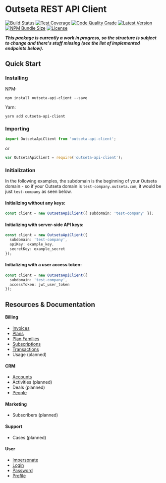 # Outseta REST API Client

[![Build Status](https://img.shields.io/github/workflow/status/tiltcamp/outseta-api-client/CI/main)](https://github.com/tiltcamp/outseta-api-client/actions?query=branch%3Amain)
[![Test Coverage](https://img.shields.io/codacy/coverage/e981251e6d9c4fb0a201c5e4adaebf9f/main)](https://app.codacy.com/gh/tiltcamp/outseta-api-client/dashboard)
[![Code Quality Grade](https://img.shields.io/codacy/grade/e981251e6d9c4fb0a201c5e4adaebf9f/main)](https://app.codacy.com/gh/tiltcamp/outseta-api-client/dashboard)
[![Latest Version](https://img.shields.io/npm/v/outseta-api-client)](https://www.npmjs.com/package/outseta-api-client)
[![NPM Bundle Size](https://img.shields.io/bundlephobia/minzip/outseta-api-client)](https://www.npmjs.com/package/outseta-api-client)
[![License](https://img.shields.io/github/license/tiltcamp/outseta-api-client)](https://github.com/tiltcamp/outseta-api-client/blob/main/LICENSE)


***This package is currently a work in progress, so the structure is subject to change and there's stuff missing 
(see the list of implemented endpoints below).***

## Quick Start

### Installing
NPM:
```shell
npm install outseta-api-client --save
```

Yarn:
```shell
yarn add outseta-api-client
```
### Importing
```typescript
import OutsetaApiClient from 'outseta-api-client';
```
or
```javascript
var OutsetaApiClient = require('outseta-api-client');
```

### Initialization

In the following examples, the subdomain is the beginning of your Outseta domain - so if your Outseta domain
is `test-company.outseta.com`, it would be just `test-company` as seen below.

#### Initializing without any keys:
```typescript
const client = new OutsetaApiClient({ subdomain: 'test-company' });
```
#### Initializing with server-side API keys:
```typescript
const client = new OutsetaApiClient({
  subdomain: 'test-company',
  apiKey: example_key,
  secretKey: example_secret
});
```

#### Initializing with a user access token:
```typescript
const client = new OutsetaApiClient({
  subdomain: 'test-company',
  accessToken: jwt_user_token
});
```

## Resources & Documentation
#### Billing
- [Invoices](https://tiltcamp.github.io/outseta-api-client/classes/api_billing_invoices.invoices.html#add)
- [Plans](https://tiltcamp.github.io/outseta-api-client/classes/api_billing_plans.plans.html#getall)
- [Plan Families](https://tiltcamp.github.io/outseta-api-client/classes/api_billing_plan_families.planfamilies.html#getall)
- [Subscriptions](https://tiltcamp.github.io/outseta-api-client/classes/api_billing_subscriptions.subscriptions.html#add)
- [Transactions](https://tiltcamp.github.io/outseta-api-client/classes/api_billing_plan_transactions.transactions.html#getall)
- Usage (planned)

#### CRM
- [Accounts](https://tiltcamp.github.io/outseta-api-client/classes/api_crm_accounts.accounts.html#add)
- Activities (planned)
- Deals (planned)
- [People](https://tiltcamp.github.io/outseta-api-client/classes/api_crm_people.people.html#add)

#### Marketing
- Subscribers (planned)

#### Support
- Cases (planned)

#### User
- [Impersonate](https://tiltcamp.github.io/outseta-api-client/classes/api_user.user.html#impersonate)
- [Login](https://tiltcamp.github.io/outseta-api-client/classes/api_user.user.html#login)
- [Password](https://tiltcamp.github.io/outseta-api-client/classes/api_user_password.password.html#update)
- [Profile](https://tiltcamp.github.io/outseta-api-client/classes/api_user_profile.profile.html#get)
